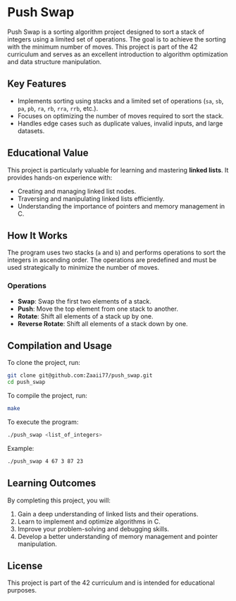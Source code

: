 # Push Swap

Push Swap is a sorting algorithm project designed to sort a stack of integers using a limited set of operations. The goal is to achieve the sorting with the minimum number of moves. This project is part of the 42 curriculum and serves as an excellent introduction to algorithm optimization and data structure manipulation.

## Key Features

- Implements sorting using stacks and a limited set of operations (`sa`, `sb`, `pa`, `pb`, `ra`, `rb`, `rra`, `rrb`, etc.).
- Focuses on optimizing the number of moves required to sort the stack.
- Handles edge cases such as duplicate values, invalid inputs, and large datasets.

## Educational Value

This project is particularly valuable for learning and mastering **linked lists**. It provides hands-on experience with:

- Creating and managing linked list nodes.
- Traversing and manipulating linked lists efficiently.
- Understanding the importance of pointers and memory management in C.

## How It Works

The program uses two stacks (`a` and `b`) and performs operations to sort the integers in ascending order. The operations are predefined and must be used strategically to minimize the number of moves.

### Operations

- **Swap**: Swap the first two elements of a stack.
- **Push**: Move the top element from one stack to another.
- **Rotate**: Shift all elements of a stack up by one.
- **Reverse Rotate**: Shift all elements of a stack down by one.

## Compilation and Usage

To clone the project, run:

```bash
git clone git@github.com:Zaaii77/push_swap.git
cd push_swap
```

To compile the project, run:

```bash
make
```

To execute the program:

```bash
./push_swap <list_of_integers>
```

Example:

```bash
./push_swap 4 67 3 87 23
```

## Learning Outcomes

By completing this project, you will:

1. Gain a deep understanding of linked lists and their operations.
2. Learn to implement and optimize algorithms in C.
3. Improve your problem-solving and debugging skills.
4. Develop a better understanding of memory management and pointer manipulation.

## License

This project is part of the 42 curriculum and is intended for educational purposes.
